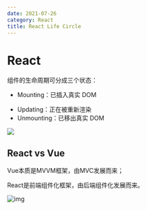 ```yaml
---
date: 2021-07-26
category: React
title: React Life Circle
---
```

# React

组件的生命周期可分成三个状态：

* Mounting：已插入真实 DOM

- Updating：正在被重新渲染
- Unmounting：已移出真实 DOM

![](/images/react-life-cycle-new.jpeg)



## React vs Vue

Vue本质是MVVM框架，由MVC发展而来；

React是前端组件化框架，由后端组件化发展而来。



![img](https://camo.githubusercontent.com/88263b7f34c44ce8f9b567663a05f1c041b0a2719550a1c218f840faaa934a4b/68747470733a2f2f6b6c787863646e2e6f73732d636e2d68616e677a686f752e616c6979756e63732e636f6d2f686973747564792f68726d2f6d656469612f73322e706e67)

